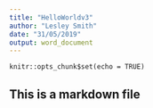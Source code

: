 ```yaml
---
title: "HelloWorldv3"
author: "Lesley Smith"
date: "31/05/2019"
output: word_document
---
```


```{r setup, include=FALSE}
knitr::opts_chunk$set(echo = TRUE)
```

## This is a markdown file
